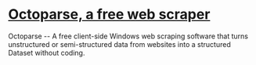 # <a href=http://www.octoparse.com/ title=”Octoparse”> Octoparse, a free web scraper</a>
Octoparse -- A free client-side Windows web scraping software that turns unstructured or semi-structured data from websites into a structured Dataset without coding. 
